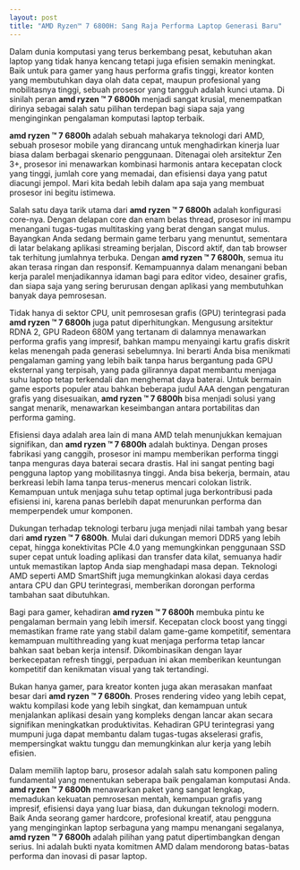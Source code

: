 ```yaml
---
layout: post
title: "AMD Ryzen™ 7 6800H: Sang Raja Performa Laptop Generasi Baru"
---
```


Dalam dunia komputasi yang terus berkembang pesat, kebutuhan akan laptop yang tidak hanya kencang tetapi juga efisien semakin meningkat. Baik untuk para gamer yang haus performa grafis tinggi, kreator konten yang membutuhkan daya olah data cepat, maupun profesional yang mobilitasnya tinggi, sebuah prosesor yang tangguh adalah kunci utama. Di sinilah peran **amd ryzen ™ 7 6800h** menjadi sangat krusial, menempatkan dirinya sebagai salah satu pilihan terdepan bagi siapa saja yang menginginkan pengalaman komputasi laptop terbaik.

**amd ryzen ™ 7 6800h** adalah sebuah mahakarya teknologi dari AMD, sebuah prosesor mobile yang dirancang untuk menghadirkan kinerja luar biasa dalam berbagai skenario penggunaan. Ditenagai oleh arsitektur Zen 3+, prosesor ini menawarkan kombinasi harmonis antara kecepatan clock yang tinggi, jumlah core yang memadai, dan efisiensi daya yang patut diacungi jempol. Mari kita bedah lebih dalam apa saja yang membuat prosesor ini begitu istimewa.

Salah satu daya tarik utama dari **amd ryzen ™ 7 6800h** adalah konfigurasi core-nya. Dengan delapan core dan enam belas thread, prosesor ini mampu menangani tugas-tugas multitasking yang berat dengan sangat mulus. Bayangkan Anda sedang bermain game terbaru yang menuntut, sementara di latar belakang aplikasi streaming berjalan, Discord aktif, dan tab browser tak terhitung jumlahnya terbuka. Dengan **amd ryzen ™ 7 6800h**, semua itu akan terasa ringan dan responsif. Kemampuannya dalam menangani beban kerja paralel menjadikannya idaman bagi para editor video, desainer grafis, dan siapa saja yang sering berurusan dengan aplikasi yang membutuhkan banyak daya pemrosesan.

Tidak hanya di sektor CPU, unit pemrosesan grafis (GPU) terintegrasi pada **amd ryzen ™ 7 6800h** juga patut diperhitungkan. Mengusung arsitektur RDNA 2, GPU Radeon 680M yang tertanam di dalamnya menawarkan performa grafis yang impresif, bahkan mampu menyaingi kartu grafis diskrit kelas menengah pada generasi sebelumnya. Ini berarti Anda bisa menikmati pengalaman gaming yang lebih baik tanpa harus bergantung pada GPU eksternal yang terpisah, yang pada gilirannya dapat membantu menjaga suhu laptop tetap terkendali dan menghemat daya baterai. Untuk bermain game esports populer atau bahkan beberapa judul AAA dengan pengaturan grafis yang disesuaikan, **amd ryzen ™ 7 6800h** bisa menjadi solusi yang sangat menarik, menawarkan keseimbangan antara portabilitas dan performa gaming.

Efisiensi daya adalah area lain di mana AMD telah menunjukkan kemajuan signifikan, dan **amd ryzen ™ 7 6800h** adalah buktinya. Dengan proses fabrikasi yang canggih, prosesor ini mampu memberikan performa tinggi tanpa menguras daya baterai secara drastis. Hal ini sangat penting bagi pengguna laptop yang mobilitasnya tinggi. Anda bisa bekerja, bermain, atau berkreasi lebih lama tanpa terus-menerus mencari colokan listrik. Kemampuan untuk menjaga suhu tetap optimal juga berkontribusi pada efisiensi ini, karena panas berlebih dapat menurunkan performa dan memperpendek umur komponen.

Dukungan terhadap teknologi terbaru juga menjadi nilai tambah yang besar dari **amd ryzen ™ 7 6800h**. Mulai dari dukungan memori DDR5 yang lebih cepat, hingga konektivitas PCIe 4.0 yang memungkinkan penggunaan SSD super cepat untuk loading aplikasi dan transfer data kilat, semuanya hadir untuk memastikan laptop Anda siap menghadapi masa depan. Teknologi AMD seperti AMD SmartShift juga memungkinkan alokasi daya cerdas antara CPU dan GPU terintegrasi, memberikan dorongan performa tambahan saat dibutuhkan.

Bagi para gamer, kehadiran **amd ryzen ™ 7 6800h** membuka pintu ke pengalaman bermain yang lebih imersif. Kecepatan clock boost yang tinggi memastikan frame rate yang stabil dalam game-game kompetitif, sementara kemampuan multithreading yang kuat menjaga performa tetap lancar bahkan saat beban kerja intensif. Dikombinasikan dengan layar berkecepatan refresh tinggi, perpaduan ini akan memberikan keuntungan kompetitif dan kenikmatan visual yang tak tertandingi.

Bukan hanya gamer, para kreator konten juga akan merasakan manfaat besar dari **amd ryzen ™ 7 6800h**. Proses rendering video yang lebih cepat, waktu kompilasi kode yang lebih singkat, dan kemampuan untuk menjalankan aplikasi desain yang kompleks dengan lancar akan secara signifikan meningkatkan produktivitas. Kehadiran GPU terintegrasi yang mumpuni juga dapat membantu dalam tugas-tugas akselerasi grafis, mempersingkat waktu tunggu dan memungkinkan alur kerja yang lebih efisien.

Dalam memilih laptop baru, prosesor adalah salah satu komponen paling fundamental yang menentukan seberapa baik pengalaman komputasi Anda. **amd ryzen ™ 7 6800h** menawarkan paket yang sangat lengkap, memadukan kekuatan pemrosesan mentah, kemampuan grafis yang impresif, efisiensi daya yang luar biasa, dan dukungan teknologi modern. Baik Anda seorang gamer hardcore, profesional kreatif, atau pengguna yang menginginkan laptop serbaguna yang mampu menangani segalanya, **amd ryzen ™ 7 6800h** adalah pilihan yang patut dipertimbangkan dengan serius. Ini adalah bukti nyata komitmen AMD dalam mendorong batas-batas performa dan inovasi di pasar laptop.
